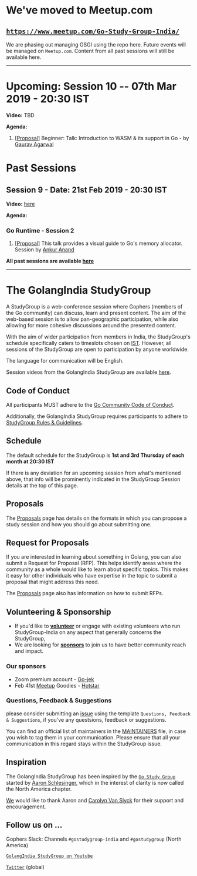 # We've moved to Meetup.com
## [`https://www.meetup.com/Go-Study-Group-India/`](https://www.meetup.com/Go-Study-Group-India/)
We are phasing out managing GSGI using the repo here. Future events will be managed on `Meetup.com`.
Content from all past sessions will still be available here.

----

# Upcoming: Session 10 -- 07th Mar 2019 - 20:30 IST

**Video:** TBD

**Agenda:**

1. \[[Proposal](https://github.com/golangindia/StudyGroup/issues/19)\] Beginner: Talk: Introduction to WASM & its support in Go - by [Gaurav Agarwal](https://algogrit.com)

# Past Sessions

## Session 9 - Date: 21st Feb 2019 - 20:30 IST

**Video:** [here](https://youtu.be/rRZy7ow6hcs)

**Agenda:**

### Go Runtime - Session 2

1. \[[Proposal](https://github.com/golangindia/StudyGroup/issues/18)\] This talk provides a visual guide to Go's memory allocator. Session by [Ankur Anand](https://ankuranand.com)

**All past sessions are available [here](PAST_SESSIONS.md)**

----

# The GolangIndia StudyGroup

A StudyGroup is a web-conference session where Gophers (members of the Go community) can discuss, learn and present content. The aim of the web-based session is to allow pan-geographic participation, while also allowing for more cohesive discussions around the presented content.

With the aim of wider participation from members in India, the StudyGroup's schedule specifically caters to timeslots chosen on [IST](https://en.wikipedia.org/wiki/Indian_Standard_Time). However, all sessions of the StudyGroup are open to participation by anyone worldwide.

The language for communication will be English.

Session videos from the GolangIndia StudyGroup are available [here](https://www.youtube.com/channel/UCJ3tfDfrAZYtuIclbgETFyQ).

## Code of Conduct

All participants MUST adhere to the [Go Community Code of Conduct](https://golang.org/conduct).

Additionally, the GolangIndia StudyGroup requires participants to adhere to [StudyGroup Rules & Guidelines](RULES_AND_GUIDELINES.md).

## Schedule

The default schedule for the StudyGroup is **1st and 3rd Thursday of each month at 20:30 IST**

If there is any deviation for an upcoming session from what's mentioned above, that info will be prominently indicated in the StudyGroup Session details at the top of this page.

## Proposals

The [Proposals](PROPOSALS.md) page has details on the formats in which you can propose a study session and how you should go about submitting one.

## Request for Proposals

If you are interested in learning about something in Golang, you can also submit a Request for Proposal (RFP). This helps identify areas where the community as a whole would like to learn about specific topics. This makes it easy for other individuals who have expertise in the topic to submit a proposal that might address this need.

The [Proposals](PROPOSALS.md) page also has information on how to submit RFPs.

## Volunteering & Sponsorship
* If you'd like to **[volunteer](volunteers.md)** or engage with existing volunteers who run StudyGroup-India on any aspect that generally concerns the StudyGroup, 
* We are looking for **[sponsors](sponsors.md)** to join us to have better community reach and impact.

### Our sponsors
* Zoom premium account - [Go-jek](https://www.gojek.io/)
* Feb 41st [Meetup](https://www.meetup.com/Golang-Bangalore/events/258671999/) Goodies - [Hotstar](https://tech.hotstar.com/)

### Questions, Feedback & Suggestions
please consider submitting an [issue](https://github.com/golangindia/StudyGroup/issues/new/choose) using the template `Questions, Feedback & Suggestions`, if you've any questsions, feedback or suggestions.

You can find an official list of maintainers in the [MAINTAINERS](MAINTAINERS) file, in case you wish to tag them in your communication. Please ensure that all your communication in this regard stays within the StudyGroup issue.

## Inspiration

The GolangIndia StudyGroup has been inspired by the [`Go Study Group`](https://gophersource.com/study-group/) started by [Aaron Schlesinger](https://arschles.com/), which in the interest of clarity is now called the North America chapter.

[We](MAINTAINERS) would like to thank Aaron and [Carolyn Van Slyck](https://carolynvanslyck.com/) for their support and encouragement.

## Follow us on ...

Gophers Slack: Channels `#gostudygroup-india` and `#gostudygroup` (North America)

[`GolangIndia StudyGroup on Youtube`](https://www.youtube.com/channel/UCJ3tfDfrAZYtuIclbgETFyQ)

[`Twitter`](https://twitter.com/gostudygroup) (global)
